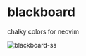 # blackboard

chalky colors for neovim

![blackboard-ss](https://github.com/user-attachments/assets/8f86538c-4e95-47b7-87a6-d4ef59279afd)
